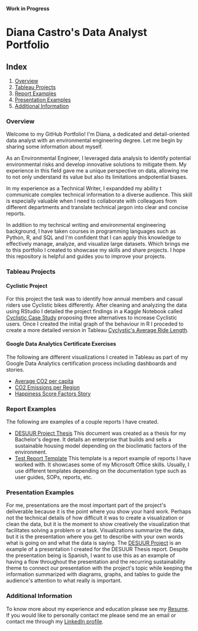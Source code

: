 **Work in Progress**
# Diana Castro's Data Analyst Portfolio
## Index
1. [Overview](https://github.com/Diana-Castro/diana-castro.github.io/blob/main/README.md#overview)
3. [Tableau Projects](https://github.com/Diana-Castro/diana-castro.github.io/blob/main/README.md#tableau-projects)
4. [Report Examples](https://github.com/Diana-Castro/diana-castro.github.io/blob/main/README.md#report-rxamples)
5. [Presentation Examples](https://github.com/Diana-Castro/diana-castro.github.io/blob/main/README.md#presentation-examples)
6. [Additional Information](https://github.com/Diana-Castro/diana-castro.github.io/blob/main/README.md#additional-information)
### Overview
Welcome to my GitHub Portfolio! I'm Diana, a dedicated and detail-oriented data analyst with an environmental engineering degree. Let me begin by sharing some information about myself. 

As an Environmental Engineer, I leveraged data analysis to identify potential environmental risks and develop innovative solutions to mitigate them. My experience in this field gave me a unique perspective on data, allowing me to not only understand its value but also its limitations andpotential biases.

In my experience as a Technical Writer, I expandded my ability t communicate complex technical information to a diverse audience. This skill is especially valuable when I need to collaborate with colleagues from different departments and translate technical jargon into clear and concise reports.

In addition to my technical writing and environmental engineering background, I have taken courses in programming languages such as Python, R, and SQL and I'm confident that I can apply this knowledge to effectively manage, analyze, and visualize large datasets. Which brings me to this portfolio I created to showcase my skills and share projects. I hope this repository is helpful and guides you to improve your projects.

### Tableau Projects

#### Cyclistic Project

For this project the task was to identify how annual members and casual riders use Cyclistic bikes differently. After cleaning and analyzing the data using RStudio I detailed the project findings in a Kaggle Notebook called [Cyclistic Case Study](https://www.kaggle.com/code/dianacastroa/cyclistic-case-study) proposing three alternatives to increase Cyclistic users. Once I created the initial graph of the behaviour in R I proceded to create a more detailed version in Tableau [Cyclystic's Average Ride Length](https://public.tableau.com/app/profile/diana.castro3685/viz/Cyclisticsaverageridelength/Dashboard1).

#### Google Data Analytics Certificate Exercises

The following are different visualizations I created in Tableau as part of my Google Data Analytics certification process including dashboards and stories. 
* [Average CO2 per capita](https://public.tableau.com/app/profile/diana.castro3685/viz/Exercise2GACertificate/Dashboard1)
* [CO2 Emissions per Region](https://public.tableau.com/app/profile/diana.castro3685/viz/PerCapitaCO2Emissions_16815108930350/Sheet1)
* [Happiness Score Factors Story](https://public.tableau.com/app/profile/diana.castro3685/viz/HappinessScatterPlotsfromGoogle/Dashboard1)

### Report Examples

The following are examples of a couple reports I have created. 
 * [DESUUR Project Thesis](https://github.com/Diana-Castro/diana-castro.github.io/blob/main/DESUUR_Spanish_Report.pdf)
This document was created as a thesis for my Bachelor's degree. It details an enterprise that builds and sells a sustainable housing model depending on the bioclimatic factors of the environment.
 * [Test Report Template](https://github.com/Diana-Castro/diana-castro.github.io/blob/main/Template%20Report%20-%20%23%23%23%20SW%23%23%23%20App.pdf)
This template is a report example of reports I have worked with. It showcases some of my Microsoft Office skills. Usually, I use different templates depending on the documentation type such as user guides, SOPs, reports, etc. 

### Presentation Examples 

For me, presentations are the most important part of the project's deliverable because it is the point where you show your hard work. Perhaps not the technical details of how difficult it was to create a visualization or clean the data, but it is the moment to show creatively the visualization that facilitates solving a problem or a task. Visualizations summarize the data, but it is the presentation where you get to describe with your own words what is going on and what the data is saying. The [DESUUR Project](https://github.com/Diana-Castro/diana-castro.github.io/blob/main/DESUUR_Project_Spanish.pdf) is an example of a presentation I created for the DESUUR Thesis report. Despite the presentation being is Spanish, I want to use this as an example of having a flow throughout the presentation and the recurring sustainability theme to connect our presentation with the project's topic while keeping the information summarized with diagrams, graphs, and tables to guide the audience's attention to what really is important.

### Additional Information
To know more about my experience and education please see my [Resume](https://github.com/Diana-Castro/diana-castro.github.io/blob/main/Diana_Castro_Resume.pdf). 
If you would like to personally contact me please send me an email or contact me through my [LinkedIn profile](https://www.linkedin.com/in/diana-castro-a2a87a1b0/).
